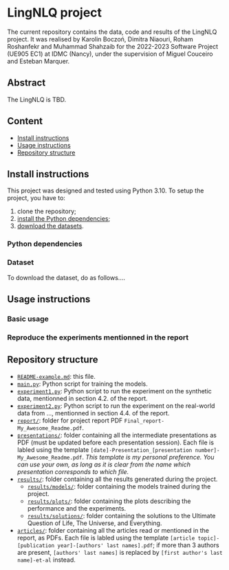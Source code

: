 # LingNLQ project

The current repository contains the data, code and results of the LingNLQ project.
It was realised by Karolin Boczoń, Dimitra Niaouri, Roham Roshanfekr and Muhammad Shahzaib for the 2022-2023 Software Project (UE905 EC1) at IDMC (Nancy), under the supervision of Miguel Couceiro and Esteban Marquer.

## Abstract
The LingNLQ is TBD.

## Content
- [Install instructions](#install-instructions)
- [Usage instructions](#usage-instruction)
- [Repository structure](#repository-structure)

## Install instructions

This project was designed and tested using Python 3.10.
To setup the project, you have to:
1. clone the repository;
2. [install the Python dependencies](#python-dependencies);
3. [download the datasets](#).

### Python dependencies


### Dataset
To download the dataset, do as follows....

## Usage instructions
### Basic usage

### Reproduce the experiments mentionned in the report


## Repository structure
- [`README-example.md`](/README-example.md): this file.
- [`main.py`](/main.py): Python script for training the models.
- [`experiment1.py`](/experiment1.py): Python script to run the experiment on the synthetic data, mentionned in section 4.2. of the report.
- [`experiment2.py`](/experiment2.py): Python script to run the experiment on the real-world data from ..., mentionned in section 4.4. of the report.
- [`report/`](/report/): folder for project report PDF `Final_report-My_Awesome_Readme.pdf`.
- [`presentations/`](/presentations/): folder containing all the intermediate presentations as PDF (must be updated before each presentation session). Each file is labled using the template `[date]-Presentation_[presentation number]-My_Awesome_Readme.pdf`. *This template is my personal preference. You can use your own, as long as it is clear from the name which presentation corresponds to which file.*
- [`results/`](/results/): folder containing all the results generated during the project.
    - [`results/models/`](/results/models/): folder containing the models trained during the project.
    - [`results/plots/`](/results/plots/): folder containing the plots describing the performance and the experiments.
    - [`results/solutions/`](/results/solutions/): folder containing the solutions to the Ultimate Question of Life, The Universe, and Everything.
- [`articles/`](/articles/): folder containing all the articles read or mentioned in the report, as PDFs. Each file is labled using the template `[article topic]-[publication year]-[authors' last names].pdf`; if more than 3 authors are present, `[authors' last names]` is replaced by `[first author's last name]-et-al` instead.
